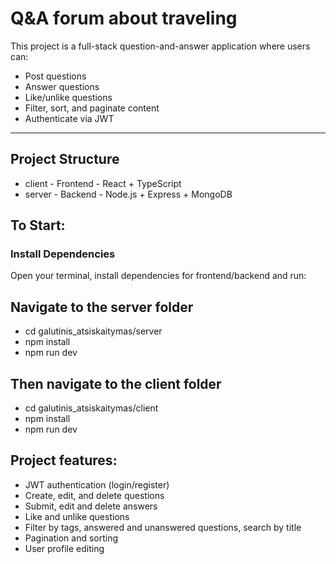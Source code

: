 # Q&A forum about traveling

This project is a full-stack question-and-answer application where users can:

- Post questions
- Answer questions
- Like/unlike questions
- Filter, sort, and paginate content
- Authenticate via JWT

---

## Project Structure

- client - Frontend - React + TypeScript
- server - Backend - Node.js + Express + MongoDB

## To Start:

### Install Dependencies

Open your terminal, install dependencies for frontend/backend and run:

## Navigate to the server folder
- cd galutinis_atsiskaitymas/server
- npm install
- npm run dev

## Then navigate to the client folder
- cd galutinis_atsiskaitymas/client
- npm install
- npm run dev

## Project features:

- JWT authentication (login/register)
- Create, edit, and delete questions
- Submit, edit and delete answers
- Like and unlike questions
- Filter by tags, answered and unanswered questions, search by title
- Pagination and sorting
- User profile editing 